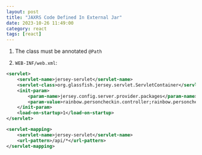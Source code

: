 ```yaml
---
layout: post
title: "JAXRS Code Defined In External Jar"
date: 2023-10-26 11:49:00
category: react
tags: [react]
---
```


1. The class must be annotated `@Path`

2. `WEB-INF/web.xml`:  
```xml
<servlet>
	<servlet-name>jersey-servlet</servlet-name>
	<servlet-class>org.glassfish.jersey.servlet.ServletContainer</servlet-class>
	<init-param>
		<param-name>jersey.config.server.provider.packages</param-name>
		<param-value>rainbow.personcheckin.controller;rainbow.personcheckin.rest</param-value>
	</init-param>
	<load-on-startup>1</load-on-startup>
</servlet>

<servlet-mapping>
	<servlet-name>jersey-servlet</servlet-name>
	<url-pattern>/api/*</url-pattern>
</servlet-mapping>
```

[jekyll]: http://jekyllrb.com
[jekyll-gh]: https://github.com/jekyll/jekyll
[jekyll-help]: https://github.com/jekyll/jekyll-help


